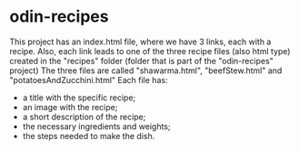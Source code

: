 # odin-recipes
This project has an index.html file, where we have 3 links, each with a recipe.
Also, each link leads to one of the three recipe files (also html type) created in the "recipes" folder (folder that is part of the "odin-recipes" project)
The three files are called "shawarma.html", "beefStew.html" and "potatoesAndZucchini.html"
Each file has: 
- a title with the specific recipe;
- an image with the recipe;
- a short description of the recipe;
- the necessary ingredients and weights;
- the steps needed to make the dish.
